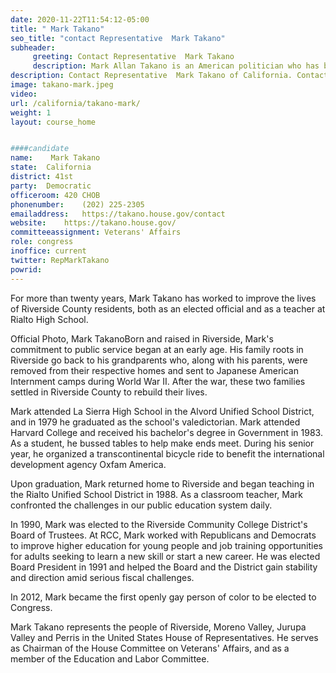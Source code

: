 ```yaml
---
date: 2020-11-22T11:54:12-05:00
title: " Mark Takano"
seo_title: "contact Representative  Mark Takano"
subheader:
     greeting: Contact Representative  Mark Takano 
     description: Mark Allan Takano is an American politician who has been the United States Representative for California's 41st congressional district since 2013. A member of the Democratic Party, Takano has served on the Riverside Community College Board of Trustees since 1990.
description: Contact Representative  Mark Takano of California. Contact information for  Mark Takano includes email address, phone number, and mailing address.
image: takano-mark.jpeg
video: 
url: /california/takano-mark/
weight: 1
layout: course_home


####candidate
name:	 Mark Takano
state:	California
district: 41st
party:	Democratic
officeroom:	420 CHOB
phonenumber:	(202) 225-2305
emailaddress:	https://takano.house.gov/contact
website:	https://takano.house.gov/
committeeassignment: Veterans' Affairs
role: congress
inoffice: current
twitter: RepMarkTakano
powrid: 
---
```

For more than twenty years, Mark Takano has worked to improve the lives of Riverside County residents, both as an elected official and as a teacher at Rialto High School.

Official Photo, Mark TakanoBorn and raised in Riverside, Mark's commitment to public service began at an early age. His family roots in Riverside go back to his grandparents who, along with his parents, were removed from their respective homes and sent to Japanese American Internment camps during World War II. After the war, these two families settled in Riverside County to rebuild their lives.

Mark attended La Sierra High School in the Alvord Unified School District, and in 1979 he graduated as the school's valedictorian. Mark attended Harvard College and received his bachelor's degree in Government in 1983. As a student, he bussed tables to help make ends meet. During his senior year, he organized a transcontinental bicycle ride to benefit the international development agency Oxfam America.

Upon graduation, Mark returned home to Riverside and began teaching in the Rialto Unified School District in 1988. As a classroom teacher, Mark confronted the challenges in our public education system daily.

In 1990, Mark was elected to the Riverside Community College District's Board of Trustees. At RCC, Mark worked with Republicans and Democrats to improve higher education for young people and job training opportunities for adults seeking to learn a new skill or start a new career. He was elected Board President in 1991 and helped the Board and the District gain stability and direction amid serious fiscal challenges.

In 2012, Mark became the first openly gay person of color to be elected to Congress.

Mark Takano represents the people of Riverside, Moreno Valley, Jurupa Valley and Perris in the United States House of Representatives. He serves as Chairman of the House Committee on Veterans' Affairs, and as a member of the Education and Labor Committee.
